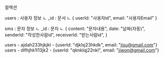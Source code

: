 컬렉션

users : 사용자 정보
ㄴ \_id : 문서
ㄴ { userId: "사용자id", email: "사용자Email" }

sms : 문자 정보
ㄴ \_id : 문자
ㄴ { content: "문자내용", date: "날짜(자동)", senderId: "작성한사람id", receiverId: "받는사람id", }

users - ajdah233hjkjkl - {userId: "djklsj23hkdk", email: "jisu@gmail.com"}
users - dlfhjhk1l13jk2 - {userId: "qknklqj22nkl", email: "jiwon@gmail.com"}
